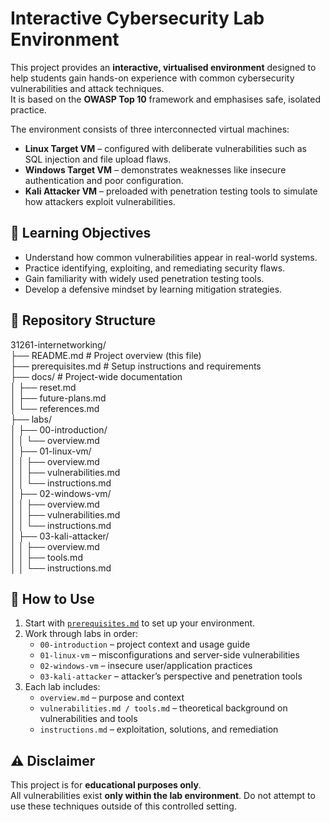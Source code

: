 # Interactive Cybersecurity Lab Environment

This project provides an **interactive, virtualised environment** designed to help students gain hands-on experience with common cybersecurity vulnerabilities and attack techniques.  
It is based on the **OWASP Top 10** framework and emphasises safe, isolated practice.

The environment consists of three interconnected virtual machines:
- **Linux Target VM** – configured with deliberate vulnerabilities such as SQL injection and file upload flaws.
- **Windows Target VM** – demonstrates weaknesses like insecure authentication and poor configuration.
- **Kali Attacker VM** – preloaded with penetration testing tools to simulate how attackers exploit vulnerabilities.

## 🎯 Learning Objectives
- Understand how common vulnerabilities appear in real-world systems.
- Practice identifying, exploiting, and remediating security flaws.
- Gain familiarity with widely used penetration testing tools.
- Develop a defensive mindset by learning mitigation strategies.

## 📂 Repository Structure
31261-internetworking/  
├── README.md # Project overview (this file)  
├── prerequisites.md # Setup instructions and requirements  
├── docs/ # Project-wide documentation  
│ ├── reset.md  
│ ├── future-plans.md  
│ └── references.md  
├── labs/  
│ ├── 00-introduction/  
│ │ └── overview.md  
│ ├── 01-linux-vm/  
│ │ ├── overview.md  
│ │ ├── vulnerabilities.md  
│ │ └── instructions.md  
│ ├── 02-windows-vm/  
│ │ ├── overview.md  
│ │ ├── vulnerabilities.md    
│ │ └── instructions.md  
│ ├── 03-kali-attacker/  
│ │ ├── overview.md  
│ │ ├── tools.md  
│ │ └── instructions.md  

## 🚀 How to Use
1. Start with [`prerequisites.md`](./prerequisites.md) to set up your environment.
2. Work through labs in order:
   - `00-introduction` – project context and usage guide  
   - `01-linux-vm` – misconfigurations and server-side vulnerabilities  
   - `02-windows-vm` – insecure user/application practices  
   - `03-kali-attacker` – attacker’s perspective and penetration tools  
3. Each lab includes:
   - `overview.md` – purpose and context  
   - `vulnerabilities.md / tools.md` – theoretical background on vulnerabilities and tools  
   - `instructions.md` – exploitation, solutions, and remediation  

## ⚠️ Disclaimer
This project is for **educational purposes only**.  
All vulnerabilities exist **only within the lab environment**. Do not attempt to use these techniques outside of this controlled setting.
